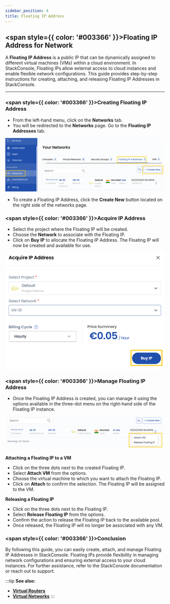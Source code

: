 ```yaml
---
sidebar_position: 4
title: Floating IP Address
---
```


## <span style={{ color: '#003366' }}>Floating IP Address for Network</span>

A **Floating IP Address** is a public IP that can be dynamically assigned to different virtual machines (VMs) within a cloud environment. In StackConsole, Floating IPs allow external access to cloud instances and enable flexible network configurations. This guide provides step-by-step instructions for creating, attaching, and releasing Floating IP Addresses in StackConsole.

--------

### <span style={{ color: '#003366' }}>Creating Floating IP Address</span>

- From the left-hand menu, click on the **Networks** tab.
- You will be redirected to the **Networks** page. Go to the **Floating IP Addresses** tab.

![Floating IP Addresses Tab](images/fip_1.png)

- To create a Floating IP Address, click the **Create New** button located on the right side of the networks page.

### <span style={{ color: '#003366' }}>Acquire IP Address</span>

- Select the project where the Floating IP will be created.
- Choose the **Network** to associate with the Floating IP.
- Click on **Buy IP** to allocate the Floating IP Address. The Floating IP will now be created and available for use.

![Acquire IP Address](images/fip_2.png)

### <span style={{ color: '#003366' }}>Manage Floating IP Address</span>

- Once the Floating IP Address is created, you can manage it using the options available in the three-dot menu on the right-hand side of the Floating IP instance.

![Manage Floating IP](images/fip_3.png)

**Attaching a Floating IP to a VM**

- Click on the three dots next to the created Floating IP.
- Select **Attach VM** from the options.
- Choose the virtual machine to which you want to attach the Floating IP.
- Click on **Attach** to confirm the selection. The Floating IP will be assigned to the VM.

**Releasing a Floating IP**

- Click on the three dots next to the Floating IP.
- Select **Release Floating IP** from the options.
- Confirm the action to release the Floating IP back to the available pool.
- Once released, the Floating IP will no longer be associated with any VM.

### <span style={{ color: '#003366' }}>Conclusion</span>

By following this guide, you can easily create, attach, and manage Floating IP Addresses in StackConsole. Floating IPs provide flexibility in managing network configurations and ensuring external access to your cloud instances. For further assistance, refer to the StackConsole documentation or reach out to support.

:::tip
**See also:**  
- **[Virtual Routers](./Virtual%20Routers.md)**
- **[Virtual Networks](./Virtual%20Networks.md)**
:::